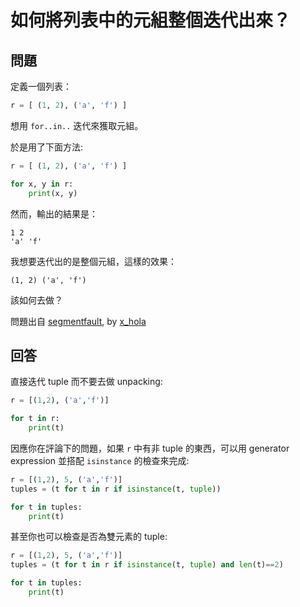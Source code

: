 # 如何將列表中的元組整個迭代出來？

## 問題

定義一個列表：

```python
r = [ (1, 2), ('a', 'f') ]
```

想用 `for..in..` 迭代來獲取元組。

於是用了下面方法:

```python
r = [ (1, 2), ('a', 'f') ]

for x, y in r:
    print(x, y)
```

然而，輸出的結果是：

```
1 2 
'a' 'f'
```

我想要迭代出的是整個元組，這樣的效果：

```
(1, 2) ('a', 'f')
```

該如何去做？

問題出自 [segmentfault](https://segmentfault.com/q/1010000005642542/a-1020000005642560), by [x_hola](https://segmentfault.com/u/x_hola)

## 回答

直接迭代 tuple 而不要去做 unpacking:

```python
r = [(1,2), ('a','f')]

for t in r:
    print(t)
```

因應你在評論下的問題，如果 `r` 中有非 tuple 的東西，可以用 generator expression 並搭配 `isinstance` 的檢查來完成:

```python
r = [(1,2), 5, ('a','f')]
tuples = (t for t in r if isinstance(t, tuple))

for t in tuples:
    print(t)
```

甚至你也可以檢查是否為雙元素的 tuple:

```python
r = [(1,2), 5, ('a','f')]
tuples = (t for t in r if isinstance(t, tuple) and len(t)==2)

for t in tuples:
    print(t)
```
